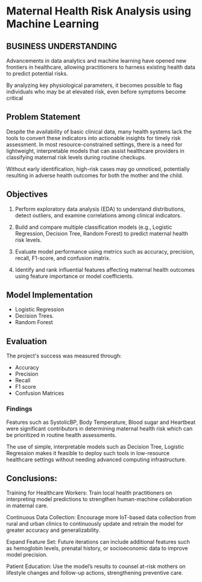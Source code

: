 # Maternal Health Risk Analysis using Machine Learning


## BUSINESS UNDERSTANDING
Advancements in data analytics and machine learning have opened new frontiers in healthcare, allowing practitioners to harness existing health data to predict potential risks.

By analyzing key physiological parameters, it becomes possible to flag individuals who may be at elevated risk, even before symptoms become critical

## Problem Statement

Despite the availability of basic clinical data, many health systems lack the tools to convert these indicators into actionable insights for timely risk assessment. In most resource-constrained settings, there is a need for lightweight, interpretable models that can assist healthcare providers in classifying maternal risk levels during routine checkups.

Without early identification, high-risk cases may go unnoticed, potentially resulting in adverse health outcomes for both the mother and the child.


## Objectives

1. Perform exploratory data analysis (EDA) to understand distributions, detect outliers, and examine correlations among clinical indicators.

2. Build and compare multiple classification models (e.g., Logistic Regression, Decision Tree, Random Forest) to predict maternal health risk levels.

3.	Evaluate model performance using metrics such as accuracy, precision, recall, F1-score, and confusion matrix.

4.	Identify and rank influential features affecting maternal health outcomes using feature importance or model coefficients.

## Model Implementation
- Logistic Regression
- Decision Trees.
- Random Forest

## Evaluation
The project's success was measured through:

- Accuracy
- Precision
- Recall
- F1 score
- Confusion Matrices

### Findings
Features such as SystolicBP, Body Temperature, Blood sugar and Heartbeat were significant contributors in determining maternal health risk which can be prioritized in routine health assessments.

The use of simple, interpretable models such as Decision Tree, Logistic Regression makes it feasible to deploy such tools in low-resource healthcare settings without needing advanced computing infrastructure.


## Conclusions:
Training for Healthcare Workers:
Train local health practitioners on interpreting model predictions to strengthen human-machine collaboration in maternal care.

Continuous Data Collection:
Encourage more IoT-based data collection from rural and urban clinics to continuously update and retrain the model for greater accuracy and generalizability.

Expand Feature Set:
Future iterations can include additional features such as hemoglobin levels, prenatal history, or socioeconomic data to improve model precision.

Patient Education:
Use the model’s results to counsel at-risk mothers on lifestyle changes and follow-up actions, strengthening preventive care.
